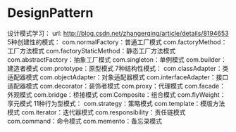 # DesignPattern

设计模式学习：
url:
http://blog.csdn.net/zhangerqing/article/details/8194653
5种创建性的模式：
	com.normalFactory：普通工厂模式
	com.factoryMethod：工厂方法模式
	com.factoryStaticMethod：静态工厂方法模式
	com.abstractFactory：抽象工厂模式
	com.singleton：单例模式
	com.builder：建造者模式
	com.prototype：原型模式
7种结构性模式：
	com.classAdapter：类适配器模式
	com.objectAdapter：对象适配器模式
	com.interfaceAdapter：接口适配器模式
	com.decorator：装饰者模式
	com.proxy：代理模式
	com.facade：外观模式
	com.bridge：桥接模式
	com.Composite：组合模式
	com.flyWeight：享元模式
11种行为型模式：
	com.strategy：策略模式
	com.template：模版方法模式
	com.iterator：迭代器模式
	com.responsibility：责任链模式
	com.command：命令模式
	com.memento：备忘录模式
	
